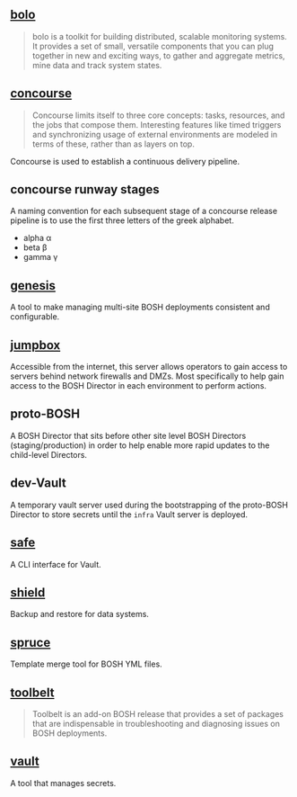 ## [bolo](http://bolo.niftylogic.com/)

> bolo is a toolkit for building distributed, scalable monitoring systems. It provides a set of small, versatile components that you can plug together in new and exciting ways, to gather and aggregate metrics, mine data and track system states.

## [concourse](http://concourse.ci/)

> Concourse limits itself to three core concepts: tasks, resources, and the jobs that compose them. Interesting features like timed triggers and synchronizing usage of external environments are modeled in terms of these, rather than as layers on top.

Concourse is used to establish a continuous delivery pipeline.

## concourse runway stages

A naming convention for each subsequent stage of a concourse release pipeline is to use the first three letters of the greek alphabet.

  * alpha α
  * beta β
  * gamma γ

## [genesis](https://github.com/starkandwayne/genesis)

A tool to make managing multi-site BOSH deployments consistent and configurable.

## [jumpbox](https://github.com/starkandwayne/jumpbox)

Accessible from the internet, this server allows operators to gain access to servers behind network firewalls and DMZs.  Most specifically to help gain access to the BOSH Director in each environment to perform actions.

## proto-BOSH

A BOSH Director that sits before other site level BOSH Directors (staging/production) in order to help enable more rapid updates to the child-level Directors.

## dev-Vault

A temporary vault server used during the bootstrapping of the proto-BOSH Director to store secrets until the `infra` Vault server is deployed.

## [safe](https://github.com/starkandwayne/safe)

A CLI interface for Vault.

## [shield](https://github.com/starkandwayne/shield)

Backup and restore for data systems.

## [spruce](https://github.com/geofffranks/spruce)

Template merge tool for BOSH YML files.

## [toolbelt](https://github.com/cloudfoundry-community/toolbelt-boshrelease)

> Toolbelt is an add-on BOSH release that provides a set of packages that are indispensable in troubleshooting and diagnosing issues on BOSH deployments.

## [vault](https://www.vaultproject.io/)

A tool that manages secrets.
